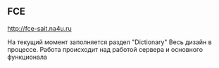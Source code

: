 ## FCE

http://fce-sait.na4u.ru
 
На текущий момент заполняется раздел "Dictionary"
Весь дизайн в процессе. Работа происходит над работой сервера и основного функционала 
